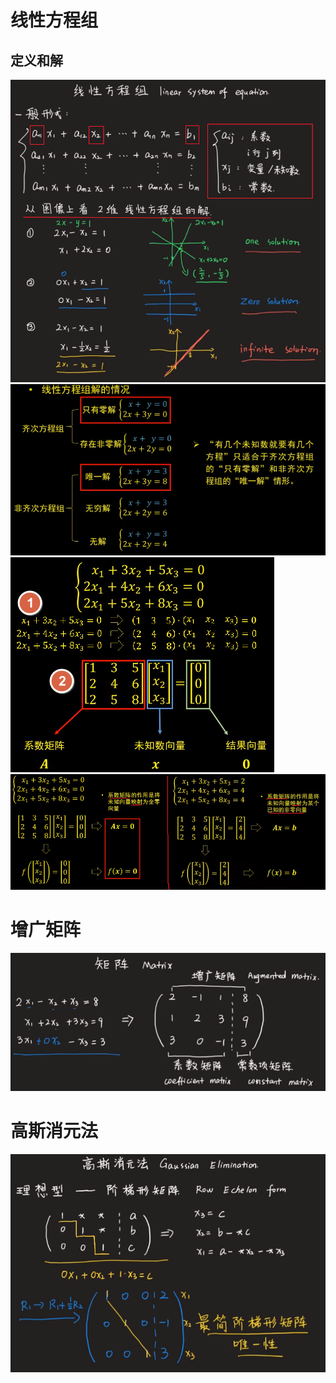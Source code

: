 # 线性方程组 
## 定义和解
![](../photo/Pasted%20image%2020240219165153.png)
![](../photo/Pasted%20image%2020240220151014.png)
![](../photo/Pasted%20image%2020240220155016.png)
![](../photo/Pasted%20image%2020240220155242.png)
# 增广矩阵
![](../photo/Pasted%20image%2020240219165652.png)

# 高斯消元法
![](../photo/Pasted%20image%2020240219172246.png)
